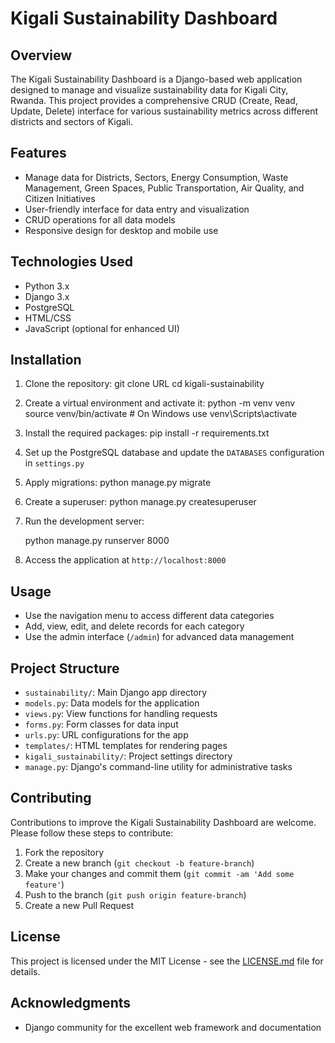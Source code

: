 # Kigali Sustainability Dashboard

## Overview

The Kigali Sustainability Dashboard is a Django-based web application designed to manage and visualize sustainability data for Kigali City, Rwanda. This project provides a comprehensive CRUD (Create, Read, Update, Delete) interface for various sustainability metrics across different districts and sectors of Kigali.

## Features

- Manage data for Districts, Sectors, Energy Consumption, Waste Management, Green Spaces, Public Transportation, Air Quality, and Citizen Initiatives
- User-friendly interface for data entry and visualization
- CRUD operations for all data models
- Responsive design for desktop and mobile use

## Technologies Used

- Python 3.x
- Django 3.x
- PostgreSQL
- HTML/CSS
- JavaScript (optional for enhanced UI)

## Installation

1. Clone the repository:
      git clone URL
      cd kigali-sustainability

2. Create a virtual environment and activate it:
      python -m venv venv
      source venv/bin/activate  # On Windows use venv\Scripts\activate
3. Install the required packages:
     pip install -r requirements.txt
4. Set up the PostgreSQL database and update the `DATABASES` configuration in `settings.py`

5. Apply migrations:
    python manage.py migrate
6. Create a superuser:
     python manage.py createsuperuser
7. Run the development server:
    <!-- To Specify Port number just add the port number after runserver command EX :  python manage.py runserver 8000 --> 
    python manage.py runserver 8000
8. Access the application at `http://localhost:8000`

## Usage

- Use the navigation menu to access different data categories
- Add, view, edit, and delete records for each category
- Use the admin interface (`/admin`) for advanced data management

## Project Structure

- `sustainability/`: Main Django app directory
- `models.py`: Data models for the application
- `views.py`: View functions for handling requests
- `forms.py`: Form classes for data input
- `urls.py`: URL configurations for the app
- `templates/`: HTML templates for rendering pages
- `kigali_sustainability/`: Project settings directory
- `manage.py`: Django's command-line utility for administrative tasks

## Contributing

Contributions to improve the Kigali Sustainability Dashboard are welcome. Please follow these steps to contribute:

1. Fork the repository
2. Create a new branch (`git checkout -b feature-branch`)
3. Make your changes and commit them (`git commit -am 'Add some feature'`)
4. Push to the branch (`git push origin feature-branch`)
5. Create a new Pull Request

## License

This project is licensed under the MIT License - see the [LICENSE.md](LICENSE.md) file for details.

## Acknowledgments

- Django community for the excellent web framework and documentation   
